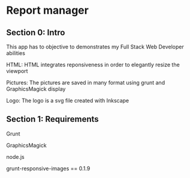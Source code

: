 # Report manager

## Section 0: Intro
This app has to objective to demonstrates my Full Stack Web Developer abilities

HTML:
HTML integrates reponsiveness in order to elegantly resize the viewport

Pictures:
The pictures are saved in many format using grunt and GraphicsMagick display

Logo:
The logo is a svg file created with Inkscape

## Section 1: Requirements

Grunt

GraphicsMagick

node.js

grunt-responsive-images == 0.1.9
